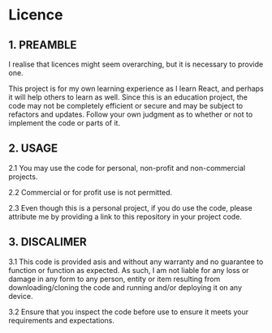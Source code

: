 # Licence

## 1. PREAMBLE

I realise that licences might seem overarching, but it is necessary to provide one.

This project is for my own learning experience as I learn React, and perhaps it will help others to learn as well. Since this is an education project, the code may not be completely efficient or secure and may be subject to refactors and updates. Follow your own judgment as to whether or not to implement the code or parts of it.

## 2. USAGE

2.1 You may use the code for personal, non-profit and non-commercial projects.

2.2 Commercial or for profit use is not permitted.

2.3 Even though this is a personal project, if you do use the code, please attribute me by providing a link to this repository in your project code.

## 3. DISCALIMER

3.1 This code is provided asis and without any warranty and no guarantee to function or function as expected. As such, I am not liable for any loss or damage in any form to any person, entity or item resulting from downloading/cloning the code and running and/or deploying it on any device.

3.2 Ensure that you inspect the code before use to ensure it meets your requirements and expectations.
